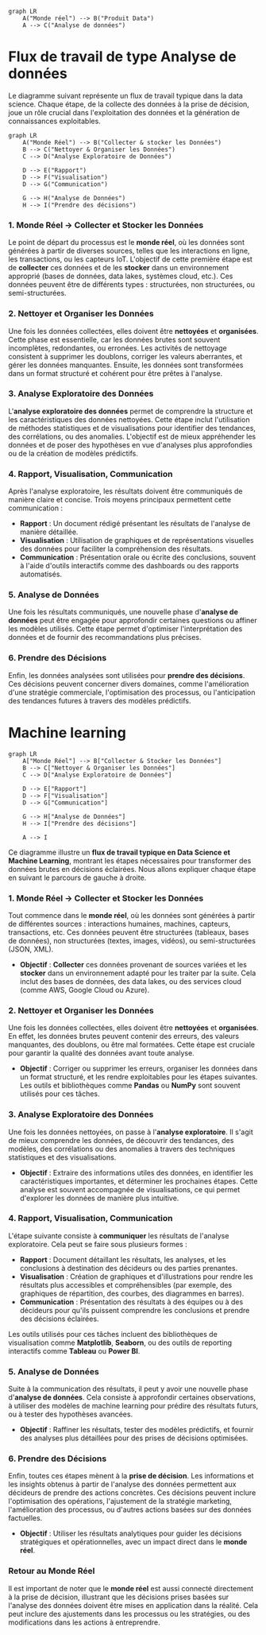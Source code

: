 ```mermaid
graph LR
    A("Monde réel") --> B("Produit Data")
    A --> C("Analyse de données")
```
# Flux de travail de type Analyse de données

Le diagramme suivant représente un flux de travail typique dans la data science. Chaque étape, de la collecte des données à la prise de décision, joue un rôle crucial dans l'exploitation des données et la génération de connaissances exploitables.

```mermaid
graph LR
    A("Monde Réel") --> B("Collecter & stocker les Données")
    B --> C("Nettoyer & Organiser les Données")
    C --> D("Analyse Exploratoire de Données")
    
    D --> E("Rapport")
    D --> F("Visualisation")
    D --> G("Communication")
    
    G --> H("Analyse de Données")
    H --> I("Prendre des décisions")

```
### 1. **Monde Réel → Collecter et Stocker les Données**

Le point de départ du processus est le **monde réel**, où les données sont générées à partir de diverses sources, telles que les interactions en ligne, les transactions, ou les capteurs IoT. L'objectif de cette première étape est de **collecter** ces données et de les **stocker** dans un environnement approprié (bases de données, data lakes, systèmes cloud, etc.). Ces données peuvent être de différents types : structurées, non structurées, ou semi-structurées.

### 2. **Nettoyer et Organiser les Données**

Une fois les données collectées, elles doivent être **nettoyées** et **organisées**. Cette phase est essentielle, car les données brutes sont souvent incomplètes, redondantes, ou erronées. Les activités de nettoyage consistent à supprimer les doublons, corriger les valeurs aberrantes, et gérer les données manquantes. Ensuite, les données sont transformées dans un format structuré et cohérent pour être prêtes à l'analyse.

### 3. **Analyse Exploratoire des Données**

L'**analyse exploratoire des données** permet de comprendre la structure et les caractéristiques des données nettoyées. Cette étape inclut l'utilisation de méthodes statistiques et de visualisations pour identifier des tendances, des corrélations, ou des anomalies. L'objectif est de mieux appréhender les données et de poser des hypothèses en vue d'analyses plus approfondies ou de la création de modèles prédictifs.

### 4. **Rapport, Visualisation, Communication**

Après l'analyse exploratoire, les résultats doivent être communiqués de manière claire et concise. Trois moyens principaux permettent cette communication :

- **Rapport** : Un document rédigé présentant les résultats de l'analyse de manière détaillée.
- **Visualisation** : Utilisation de graphiques et de représentations visuelles des données pour faciliter la compréhension des résultats.
- **Communication** : Présentation orale ou écrite des conclusions, souvent à l'aide d'outils interactifs comme des dashboards ou des rapports automatisés.

### 5. **Analyse de Données**

Une fois les résultats communiqués, une nouvelle phase d'**analyse de données** peut être engagée pour approfondir certaines questions ou affiner les modèles utilisés. Cette étape permet d'optimiser l'interprétation des données et de fournir des recommandations plus précises.

### 6. **Prendre des Décisions**

Enfin, les données analysées sont utilisées pour **prendre des décisions**. Ces décisions peuvent concerner divers domaines, comme l'amélioration d'une stratégie commerciale, l'optimisation des processus, ou l'anticipation des tendances futures à travers des modèles prédictifs.


# Machine learning

```mermaid
graph LR
    A["Monde Réel"] --> B["Collecter & Stocker les Données"]
    B --> C["Nettoyer & Organiser les Données"]
    C --> D["Analyse Exploratoire de Données"]
    
    D --> E["Rapport"]
    D --> F["Visualisation"]
    D --> G["Communication"]

    G --> H["Analyse de Données"]
    H --> I["Prendre des décisions"]
    
    A --> I

```

Ce diagramme illustre un **flux de travail typique en Data Science et Machine Learning**, montrant les étapes nécessaires pour transformer des données brutes en décisions éclairées. Nous allons expliquer chaque étape en suivant le parcours de gauche à droite.

### 1. **Monde Réel → Collecter et Stocker les Données**

Tout commence dans le **monde réel**, où les données sont générées à partir de différentes sources : interactions humaines, machines, capteurs, transactions, etc. Ces données peuvent être structurées (tableaux, bases de données), non structurées (textes, images, vidéos), ou semi-structurées (JSON, XML).

- **Objectif** : **Collecter** ces données provenant de sources variées et les **stocker** dans un environnement adapté pour les traiter par la suite. Cela inclut des bases de données, des data lakes, ou des services cloud (comme AWS, Google Cloud ou Azure).

### 2. **Nettoyer et Organiser les Données**

Une fois les données collectées, elles doivent être **nettoyées** et **organisées**. En effet, les données brutes peuvent contenir des erreurs, des valeurs manquantes, des doublons, ou être mal formatées. Cette étape est cruciale pour garantir la qualité des données avant toute analyse.

- **Objectif** : Corriger ou supprimer les erreurs, organiser les données dans un format structuré, et les rendre exploitables pour les étapes suivantes. Les outils et bibliothèques comme **Pandas** ou **NumPy** sont souvent utilisés pour ces tâches.

### 3. **Analyse Exploratoire des Données**

Une fois les données nettoyées, on passe à l'**analyse exploratoire**. Il s'agit de mieux comprendre les données, de découvrir des tendances, des modèles, des corrélations ou des anomalies à travers des techniques statistiques et des visualisations.

- **Objectif** : Extraire des informations utiles des données, en identifier les caractéristiques importantes, et déterminer les prochaines étapes. Cette analyse est souvent accompagnée de visualisations, ce qui permet d'explorer les données de manière plus intuitive.

### 4. **Rapport, Visualisation, Communication**

L'étape suivante consiste à **communiquer** les résultats de l'analyse exploratoire. Cela peut se faire sous plusieurs formes :
- **Rapport** : Document détaillant les résultats, les analyses, et les conclusions à destination des décideurs ou des parties prenantes.
- **Visualisation** : Création de graphiques et d'illustrations pour rendre les résultats plus accessibles et compréhensibles (par exemple, des graphiques de répartition, des courbes, des diagrammes en barres).
- **Communication** : Présentation des résultats à des équipes ou à des décideurs pour qu'ils puissent comprendre les conclusions et prendre des décisions éclairées.

Les outils utilisés pour ces tâches incluent des bibliothèques de visualisation comme **Matplotlib**, **Seaborn**, ou des outils de reporting interactifs comme **Tableau** ou **Power BI**.

### 5. **Analyse de Données**

Suite à la communication des résultats, il peut y avoir une nouvelle phase d'**analyse de données**. Cela consiste à approfondir certaines observations, à utiliser des modèles de machine learning pour prédire des résultats futurs, ou à tester des hypothèses avancées.

- **Objectif** : Raffiner les résultats, tester des modèles prédictifs, et fournir des analyses plus détaillées pour des prises de décisions optimisées.

### 6. **Prendre des Décisions**

Enfin, toutes ces étapes mènent à la **prise de décision**. Les informations et les insights obtenus à partir de l'analyse des données permettent aux décideurs de prendre des actions concrètes. Ces décisions peuvent inclure l'optimisation des opérations, l'ajustement de la stratégie marketing, l'amélioration des processus, ou d'autres actions basées sur des données factuelles.

- **Objectif** : Utiliser les résultats analytiques pour guider les décisions stratégiques et opérationnelles, avec un impact direct dans le **monde réel**.

### Retour au Monde Réel

Il est important de noter que le **monde réel** est aussi connecté directement à la prise de décision, illustrant que les décisions prises basées sur l'analyse des données doivent être mises en application dans la réalité. Cela peut inclure des ajustements dans les processus ou les stratégies, ou des modifications dans les actions à entreprendre.


